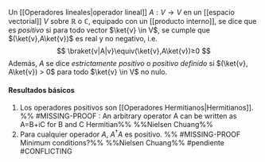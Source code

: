 Un [[Operadores lineales|operador lineal]] $A : V \rightarrow V$ en un [[espacio vectorial]] $V$ sobre $\mathbb{R}$ o $\mathbb{C}$, equipado con un [[producto interno]], se dice que es _positivo_ si para todo vector $\ket{v} \in V$, se cumple que $(\ket{v},A\ket{v})$ es real y no negativo, i.e.
$$
\braket{v|A|v}\equiv(\ket{v},A\ket{v})≥0
$$
Además, $A$ se dice _estrictamente positivo_ o _positivo definido_ si $(\ket{v}, A\ket{v}) > 0$ para todo $\ket{v} \in V$ no nulo.

#### Resultados básicos
1. Los operadores positivos son [[Operadores Hermitianos|Hermitianos]]. %% #MISSING-PROOF  : An arbitrary operator A can be written as A=B+iC for B and C Hermitian%% %%Nielsen Chuang%%
2. Para cualquier operador $A$, $A^\dagger A$ es positivo. %% #MISSING-PROOF  Minimum conditions?%% %%Nielsen Chuang%%
#pendiente #CONFLICTING
